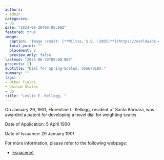 ```yaml
---
authors:
- admin
categories:
- US
date: "2024-06-20T00:00:00Z"
featured: true
image:
  caption: 'Image credit: [**Wiltse, S.E. (1905)**](https://worldwide.espacenet.com/patent/search/family/002735574/publication/US667018A?q=pn%3DUS667018A)'
  focal_point: ""
  placement: 2
  preview_only: false
lastmod: "2024-06-20T00:00:00Z"
projects: []
subtitle: "Dial for Spring-Scales, US667018A."
summary: ""
tags:
- Other Fields
- United States 
- US
title: "Leslie F. Kellogg, "
---
```

On January 29, 1901, Florentine L. Kellogg, resident of Santa Barbara, was awarded a patent for developing a novel dial for weighting scales.

Date of Application: 5 April 1900

Date of Issuance: 29 January 1901

For more information, please refer to the following webpage: 

- [Espacenet](https://worldwide.espacenet.com/patent/search/family/002735574/publication/US667018A?q=pn%3DUS667018A)
